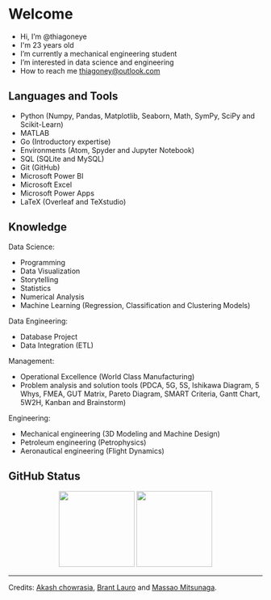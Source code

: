 # Welcome

- Hi, I’m @thiagoneye
- I'm 23 years old
- I’m currently a mechanical engineering student
- I’m interested in data science and engineering
- How to reach me thiagoney@outlook.com

## Languages and Tools

- Python (Numpy, Pandas, Matplotlib, Seaborn, Math, SymPy, SciPy and Scikit-Learn)
- MATLAB
- Go (Introductory expertise)
- Environments (Atom, Spyder and Jupyter Notebook)
- SQL (SQLite and MySQL)
- Git (GitHub)
- Microsoft Power BI
- Microsoft Excel
- Microsoft Power Apps
- LaTeX (Overleaf and TeXstudio)

## Knowledge

Data Science:

- Programming
- Data Visualization
- Storytelling
- Statistics
- Numerical Analysis
- Machine Learning (Regression, Classification and Clustering Models)

Data Engineering:

- Database Project
- Data Integration (ETL)

Management:

- Operational Excellence (World Class Manufacturing)
- Problem analysis and solution tools (PDCA, 5G, 5S, Ishikawa Diagram, 5 Whys, FMEA, GUT Matrix, Pareto Diagram, SMART Criteria, Gantt Chart, 5W2H, Kanban and Brainstorm)

Engineering:

- Mechanical engineering (3D Modeling and Machine Design)
- Petroleum engineering (Petrophysics)
- Aeronautical engineering (Flight Dynamics)

## GitHub Status

<p align= "center">
  <img height= "150" src="https://github-readme-stats.vercel.app/api?username=thiagoneye&theme=react&show_icons=true&include_all_commits=true" />
  <img height= "150" src="https://github-readme-stats.vercel.app/api/top-langs/?username=thiagoneye&theme=react&layout=compact" />
</p>

---

[comment]: <> (<p align="left"> <img src="https://komarev.com/ghpvc/?username=thiagoneye" alt="thiagoneye" /> </p>)

Credits: [Akash chowrasia](https://github.com/Akash-chowrasia), [Brant Lauro](https://github.com/BrantLauro) and [Massao Mitsunaga](https://github.com/MassaoMitsunaga).

<!---
thiagoneye/thiagoneye is a ✨ special ✨ repository because its `README.md` (this file) appears on your GitHub profile.
You can click the Preview link to take a look at your changes.
--->
